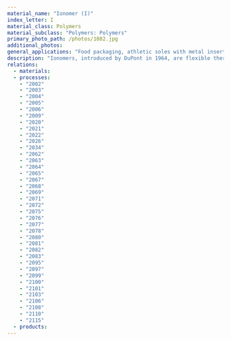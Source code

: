 ```yaml
---
material_name: "Ionomer (I)"
index_letter: I
material_class: Polymers
material_subclass: "Polymers: Polymers"
primary_photo_path: /photos/1082.jpg
additional_photos:
general_applications: "Food packaging, athletic soles with metal inserts, ski boots, ice skate shells, wrestling mats, thermal pipe insulation, license plate holders, golf ball covers, automotive bumpers, snack food packaging, blister packs."
description: "Ionomers, introduced by DuPont in 1964, are flexible thermoplastics but they have ionic cross-links, from which they derive their name. Their thermoplastic character allows them to be processed by blow molding, injection molding and thermoforming, and to be applied as coatings. But cooled below 40C they acquire the characteristic of thermosets - high strength, good adhesion and chemical stability."
relations:
  - materials:
  - processes:
    - "2002"
    - "2003"
    - "2004"
    - "2005"
    - "2006"
    - "2009"
    - "2020"
    - "2021"
    - "2022"
    - "2026"
    - "2034"
    - "2062"
    - "2063"
    - "2064"
    - "2065"
    - "2067"
    - "2068"
    - "2069"
    - "2071"
    - "2072"
    - "2075"
    - "2076"
    - "2077"
    - "2078"
    - "2080"
    - "2081"
    - "2082"
    - "2083"
    - "2095"
    - "2097"
    - "2099"
    - "2100"
    - "2101"
    - "2103"
    - "2106"
    - "2108"
    - "2110"
    - "2115"
  - products:
---
```

